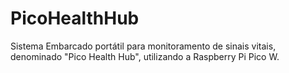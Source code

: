 # PicoHealthHub
Sistema Embarcado portátil para monitoramento de sinais vitais, denominado "Pico Health Hub", utilizando a Raspberry Pi Pico W.
